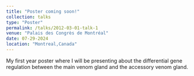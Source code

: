 ```yaml
---
title: "Poster coming soon!"
collection: talks
type: "Poster"
permalink: /talks/2012-03-01-talk-1
venue: "Palais des Congrès de Montréal"
date: 07-29-2024
location: "Montreal,Canada"
---
```


My first year poster where I will be presenting about the differential gene regulation between the main venom gland and the accessory venom gland.
